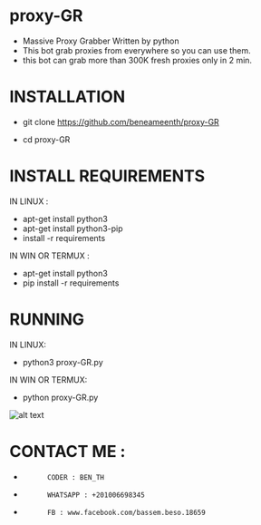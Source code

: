 # proxy-GR
+ Massive Proxy Grabber Written by python 
+ This bot grab proxies from everywhere so you can use them.
+ this bot can grab more than 300K fresh proxies only in 2 min.

# INSTALLATION

+ git clone https://github.com/beneameenth/proxy-GR


+ cd proxy-GR

# INSTALL REQUIREMENTS

 IN LINUX :
 + apt-get install python3
 + apt-get install python3-pip
 + install -r requirements
 
IN WIN OR TERMUX :
 
 + apt-get install python3
 + pip install -r requirements
 
 # RUNNING
 
 IN LINUX:
+ python3 proxy-GR.py

IN WIN OR TERMUX:
+ python proxy-GR.py

![alt text](https://serving.photos.photobox.com/318482196a9d4f62a752dce921987b70b36aea6af8426eaf780a0e8bcca35db717fbc9bb.jpg)

# CONTACT ME :
+           CODER : BEN_TH                 
+           WHATSAPP : +201006698345         
+           FB : www.facebook.com/bassem.beso.18659         
      
